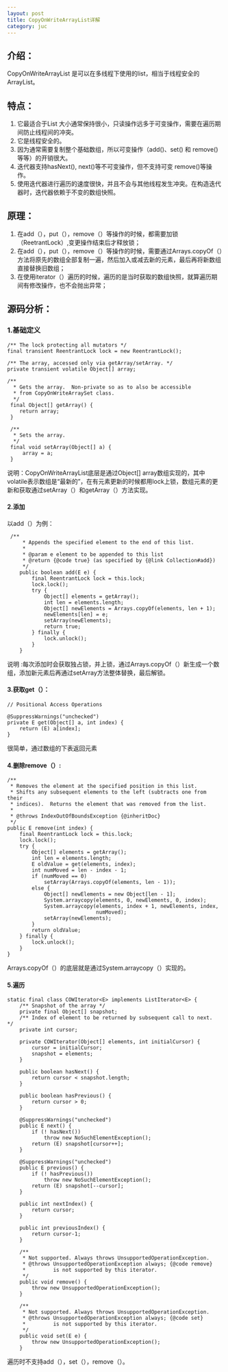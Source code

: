 ```yaml
---
layout: post
title: CopyOnWriteArrayList详解
category: juc
---
```


## 介绍：
CopyOnWriteArrayList 是可以在多线程下使用的list，相当于线程安全的ArrayList。

## 特点：
1. 它最适合于List 大小通常保持很小，只读操作远多于可变操作，需要在遍历期间防止线程间的冲突。
2. 它是线程安全的。
3. 因为通常需要复制整个基础数组，所以可变操作（add()、set() 和 remove() 等等）的开销很大。
4. 迭代器支持hasNext(), next()等不可变操作，但不支持可变 remove()等操作。 
5. 使用迭代器进行遍历的速度很快，并且不会与其他线程发生冲突。在构造迭代器时，迭代器依赖于不变的数组快照。

## 原理：
1. 在add（），put（），remove（）等操作的时候，都需要加锁（ReetrantLock）,变更操作结束后才释放锁；
2. 在add（），put（），remove（）等操作的时候，需要通过Arrays.copyOf（）方法将原先的数组全部复制一遍，然后加入或减去新的元素，最后再将新数组直接替换旧数组；
3. 在使用iterator（）遍历的时候，遍历的是当时获取的数组快照，就算遍历期间有修改操作，也不会抛出异常；

## 源码分析：

### 1.基础定义

    /** The lock protecting all mutators */
    final transient ReentrantLock lock = new ReentrantLock();
    
    /** The array, accessed only via getArray/setArray. */
    private transient volatile Object[] array;
    
    /**
      * Gets the array.  Non-private so as to also be accessible
      * from CopyOnWriteArraySet class.
      */
     final Object[] getArray() {
        return array;
     }
    
     /**
      * Sets the array.
      */
     final void setArray(Object[] a) {
         array = a;
     }

说明：CopyOnWriteArrayList底层是通过Object[] array数组实现的，其中volatile表示数组是“最新的”，在有元素更新的时候都用lock上锁，数组元素的更新和获取通过setArray（）和getArray（）方法实现。

#### 2.添加
以add（）为例：

     /**
         * Appends the specified element to the end of this list.
         *
         * @param e element to be appended to this list
         * @return {@code true} (as specified by {@link Collection#add})
         */
        public boolean add(E e) {
            final ReentrantLock lock = this.lock;
            lock.lock();
            try {
                Object[] elements = getArray();
                int len = elements.length;
                Object[] newElements = Arrays.copyOf(elements, len + 1);
                newElements[len] = e;
                setArray(newElements);
                return true;
            } finally {
                lock.unlock();
            }
        }

说明 :每次添加时会获取独占锁，并上锁，通过Arrays.copyOf（）新生成一个数组，添加新元素后再通过setArray方法整体替换，最后解锁。

#### 3.获取get（）：

    // Positional Access Operations

    @SuppressWarnings("unchecked")
    private E get(Object[] a, int index) {
        return (E) a[index];
    }

很简单，通过数组的下表返回元素

#### 4.删除remove（）:

    /**
     * Removes the element at the specified position in this list.
     * Shifts any subsequent elements to the left (subtracts one from their
     * indices).  Returns the element that was removed from the list.
     *
     * @throws IndexOutOfBoundsException {@inheritDoc}
     */
    public E remove(int index) {
        final ReentrantLock lock = this.lock;
        lock.lock();
        try {
            Object[] elements = getArray();
            int len = elements.length;
            E oldValue = get(elements, index);
            int numMoved = len - index - 1;
            if (numMoved == 0)
                setArray(Arrays.copyOf(elements, len - 1));
            else {
                Object[] newElements = new Object[len - 1];
                System.arraycopy(elements, 0, newElements, 0, index);
                System.arraycopy(elements, index + 1, newElements, index,
                                 numMoved);
                setArray(newElements);
            }
            return oldValue;
        } finally {
            lock.unlock();
        }
    }

Arrays.copyOf（）的底层就是通过System.arraycopy（）实现的。

#### 5.遍历
    static final class COWIterator<E> implements ListIterator<E> {
        /** Snapshot of the array */
        private final Object[] snapshot;
        /** Index of element to be returned by subsequent call to next.  */
        private int cursor;

        private COWIterator(Object[] elements, int initialCursor) {
            cursor = initialCursor;
            snapshot = elements;
        }

        public boolean hasNext() {
            return cursor < snapshot.length;
        }

        public boolean hasPrevious() {
            return cursor > 0;
        }

        @SuppressWarnings("unchecked")
        public E next() {
            if (! hasNext())
                throw new NoSuchElementException();
            return (E) snapshot[cursor++];
        }

        @SuppressWarnings("unchecked")
        public E previous() {
            if (! hasPrevious())
                throw new NoSuchElementException();
            return (E) snapshot[--cursor];
        }

        public int nextIndex() {
            return cursor;
        }

        public int previousIndex() {
            return cursor-1;
        }

        /**
         * Not supported. Always throws UnsupportedOperationException.
         * @throws UnsupportedOperationException always; {@code remove}
         *         is not supported by this iterator.
         */
        public void remove() {
            throw new UnsupportedOperationException();
        }

        /**
         * Not supported. Always throws UnsupportedOperationException.
         * @throws UnsupportedOperationException always; {@code set}
         *         is not supported by this iterator.
         */
        public void set(E e) {
            throw new UnsupportedOperationException();
        }

遍历时不支持add（），set（），remove（）。